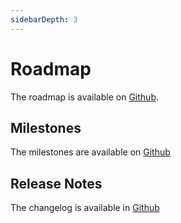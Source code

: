 ```yaml
---
sidebarDepth: 3
---
```


# Roadmap

The roadmap is available on [Github](https://github.com/kalisio/kargo/projects/1).

## Milestones

The milestones are available on [Github](https://github.com/kalisio/kargo/milestones)

## Release Notes

The changelog is available in [Github](https://github.com/kalisio/kargo/blob/master/CHANGELOG.md)

